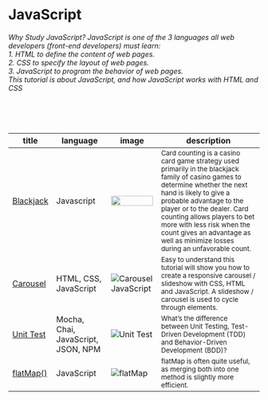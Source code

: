 # JavaScript
###### Why Study JavaScript? JavaScript is one of the 3 languages all web developers (front-end developers) must learn: <br>1. HTML to define the content of web pages. <br>2. CSS to specify the layout of web pages. <br>3. JavaScript to program the behavior of web pages. <br>This tutorial is about JavaScript, and how JavaScript works with HTML and CSS
<br>
<br>



title | language | image | description
-----|----------|------------|----
[Blackjack](https://github.com/tborges/JavaScript/tree/master/Blackjack%20-%20Card%20Counting) | Javascript | <img src="https://upload.wikimedia.org/wikipedia/commons/4/4b/Blackjack_board.JPG" width="100%">  | <small>Card counting is a casino card game strategy used primarily in the blackjack family of casino games to determine whether the next hand is likely to give a probable advantage to the player or to the dealer. Card counting allows players to bet more with less risk when the count gives an advantage as well as minimize losses during an unfavorable count.</small>
[Carousel](https://github.com/tborges/JavaScript/tree/master/Carousel%20JavaScript) | HTML, CSS, JavaScript | ![Carousel JavaScript](https://github.com/tborges/JavaScript/blob/master/Carousel%20JavaScript/screen-shot.png) | <small>Easy to understand this tutorial will show you how to create a responsive carousel / slideshow with CSS, HTML and JavaScript. A slideshow / carousel is used to cycle through elements.</small>
[Unit Test](https://github.com/tborges/JavaScript/tree/master/Unit%20Testing%20Mocha%20Chai) | Mocha, Chai, JavaScript, JSON, NPM | ![Unit Test](https://github.com/tborges/JavaScript/blob/master/Unit%20Testing%20Mocha%20Chai/images/Add-unit-test-Two-Tests-Associated-Passed.png) | <small>What’s the difference between Unit Testing, Test-Driven Development (TDD) and Behavior-Driven Development (BDD)?</small>
[flatMap()](https://github.com/tborges/JavaScript/tree/master/flatMap) | JavaScript | ![flatMap](https://raw.githubusercontent.com/tborges/JavaScript/master/flatMap/screen-shot.png) | <small>flatMap is often quite useful, as merging both into one method is slightly more efficient.</small>



